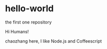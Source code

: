 # hello-world
the first one repository

Hi Humans!

chaozhang here, I like Node.js and Coffeescript
